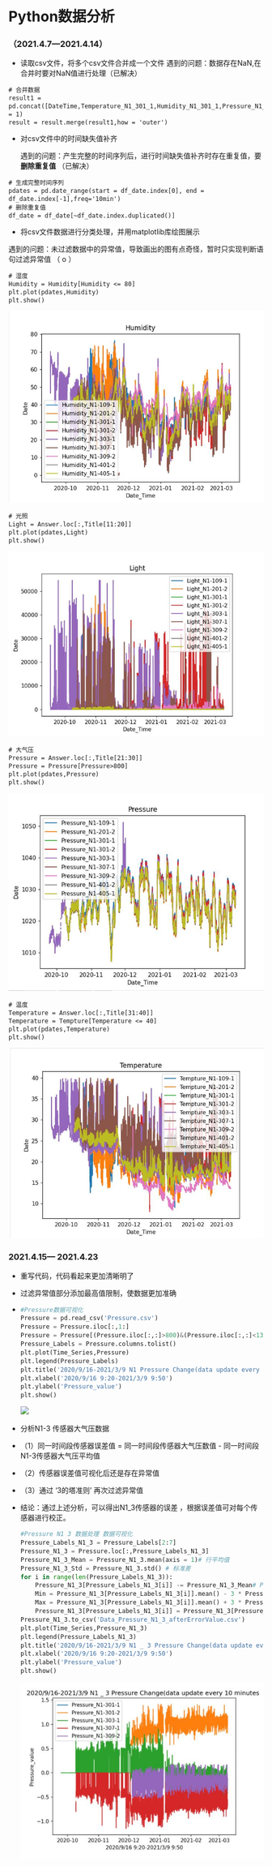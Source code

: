 # Python数据分析

### （2021.4.7—2021.4.14）

* 读取csv文件，将多个csv文件合并成一个文件
  遇到的问题：数据存在NaN,在合并时要对NaN值进行处理（已解决）

```
# 合并数据
result1 =               pd.concat([DateTime,Temperature_N1_301_1,Humidity_N1_301_1,Pressure_N1_301_1,Light_N1_301_1],axis = 1)
result = result.merge(result1,how = 'outer')
```

  * 对csv文件中的时间缺失值补齐

    遇到的问题：产生完整的时间序列后，进行时间缺失值补齐时存在重复值，要**删除重复值**  （已解决）

```
# 生成完整时间序列
pdates = pd.date_range(start = df_date.index[0], end = df_date.index[-1],freq='10min')
# 删除重复值
df_date = df_date[~df_date.index.duplicated()]

```

  * 将csv文件数据进行分类处理，并用matplotlib库绘图展示

​       遇到的问题：未过滤数据中的异常值，导致画出的图有点奇怪，暂时只实现判断语句过滤异常值 （ o ）

```
# 湿度
Humidity = Humidity[Humidity <= 80]
plt.plot(pdates,Humidity)
plt.show()
```

<img src = 'img/Humidity.jpg'  >

```
# 光照
Light = Answer.loc[:,Title[11:20]]
plt.plot(pdates,Light)
plt.show()
```

<img src = 'img/Light.jpg'  >

```
# 大气压
Pressure = Answer.loc[:,Title[21:30]]
Pressure = Pressure[Pressure>800]
plt.plot(pdates,Pressure)
plt.show()

```

<img src = 'img/Pressure.jpg'  >

```
# 温度
Temperature = Answer.loc[:,Title[31:40]]
Temperature = Tempture[Temperature <= 40]
plt.plot(pdates,Temperature)
plt.show()
```

<img src = 'img/Temperature.jpg'  >

### 2021.4.15— 2021.4.23

* 重写代码，代码看起来更加清晰明了

* 过滤异常值部分添加最高值限制，使数据更加准确

* ```python
  #Pressure数据可视化
  Pressure = pd.read_csv('Pressure.csv')
  Pressure = Pressure.iloc[:,1:]
  Pressure = Pressure[(Pressure.iloc[:,:]>800)&(Pressure.iloc[:,:]<1300)]# 过滤异常值
  Pressure_Labels = Pressure.columns.tolist()
  plt.plot(Time_Series,Pressure)
  plt.legend(Pressure_Labels)
  plt.title('2020/9/16-2021/3/9 N1 Pressure Change(data update every 10 minutes)')
  plt.xlabel('2020/9/16 9:20-2021/3/9 9:50')
  plt.ylabel('Pressure_value')
  plt.show()
  ```

  <img src = 'img/Pressure_all.jpg'>

* 分析N1-3 传感器大气压数据

* （1）同一时间段传感器误差值 = 同一时间段传感器大气压数值 - 同一时间段N1-3传感器大气压平均值 

* （2）传感器误差值可视化后还是存在异常值

* （3）通过  ‘3的塔准则’    再次过滤异常值

* 结论：通过上述分析，可以得出N1_3传感器的误差 ，根据误差值可对每个传感器进行校正。

  ```python
  #Pressure N1 3 数据处理 数据可视化
  Pressure_Labels_N1_3 = Pressure_Labels[2:7]
  Pressure_N1_3 = Pressure.loc[:,Pressure_Labels_N1_3]
  Pressure_N1_3_Mean = Pressure_N1_3.mean(axis = 1)# 行平均值
  Pressure_N1_3_Std = Pressure_N1_3.std() # 标准差
  for i in range(len(Pressure_Labels_N1_3)):
      Pressure_N1_3[Pressure_Labels_N1_3[i]] -= Pressure_N1_3_Mean# Pressure_N1_3-平均值
      Min = Pressure_N1_3[Pressure_Labels_N1_3[i]].mean() - 3 * Pressure_N1_3[Pressure_Labels_N1_3[i]].std()
      Max = Pressure_N1_3[Pressure_Labels_N1_3[i]].mean() + 3 * Pressure_N1_3[Pressure_Labels_N1_3[i]].std()
      Pressure_N1_3[Pressure_Labels_N1_3[i]] = Pressure_N1_3[Pressure_Labels_N1_3[i]][(Min < Pressure_N1_3[Pressure_Labels_N1_3[i]]) & (Pressure_N1_3[Pressure_Labels_N1_3[i]] < Max)]
  Pressure_N1_3.to_csv('Data_Pressure_N1_3_afterErrorValue.csv')
  plt.plot(Time_Series,Pressure_N1_3)
  plt.legend(Pressure_Labels_N1_3)
  plt.title('2020/9/16-2021/3/9 N1 _ 3 Pressure Change(data update every 10 minutes)')
  plt.xlabel('2020/9/16 9:20-2021/3/9 9:50')
  plt.ylabel('Pressure_value')
  plt.show()
  ```

  <img src = 'img/Pressure_N1_3.jpg'>
